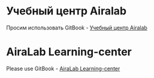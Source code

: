 # Учебный центр Airalab

Просим использовать GitBook - [Учебный центр Airalab](https://www.gitbook.com/book/ensrationis/learning-center-airalab/)

# AiraLab Learning-center

Please use GitBook - [AiraLab Learning-center](https://www.gitbook.com/book/ensrationis/learning-center-airalab/)
